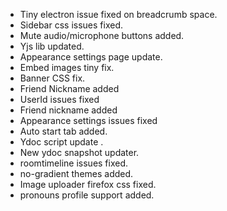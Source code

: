 - Tiny electron issue fixed on breadcrumb space.
- Sidebar css issues fixed.
- Mute audio/microphone buttons added.
- Yjs lib updated.
- Appearance settings page update.
- Embed images tiny fix.
- Banner CSS fix.
- Friend Nickname added
- UserId issues fixed
- Friend nickname added
- Appearance settings issues fixed
- Auto start tab added.
- Ydoc script update .
- New ydoc snapshot updater.
- roomtimeline issues fixed.
- no-gradient themes added.
- Image uploader firefox css fixed.
- pronouns profile support added.
